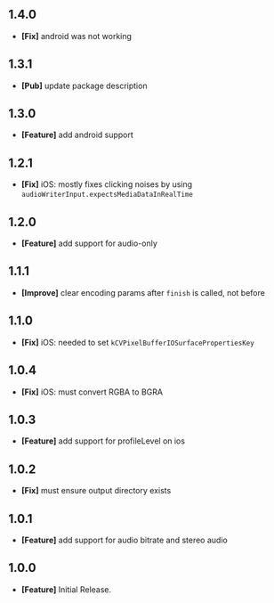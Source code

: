 ## 1.4.0
* **[Fix]** android was not working

## 1.3.1
* **[Pub]** update package description

## 1.3.0
* **[Feature]** add android support

## 1.2.1
* **[Fix]** iOS: mostly fixes clicking noises by using `audioWriterInput.expectsMediaDataInRealTime`

## 1.2.0
* **[Feature]** add support for audio-only

## 1.1.1
* **[Improve]** clear encoding params after `finish` is called, not before

## 1.1.0
* **[Fix]** iOS: needed to set `kCVPixelBufferIOSurfacePropertiesKey`

## 1.0.4
* **[Fix]** iOS: must convert RGBA to BGRA

## 1.0.3
* **[Feature]** add support for profileLevel on ios

## 1.0.2
* **[Fix]** must ensure output directory exists

## 1.0.1
* **[Feature]** add support for audio bitrate and stereo audio

## 1.0.0
* **[Feature]** Initial Release.
